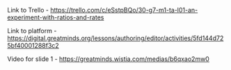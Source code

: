 Link to Trello - https://trello.com/c/eSstpBQo/30-g7-m1-ta-l01-an-experiment-with-ratios-and-rates

Link to platform - https://digital.greatminds.org/lessons/authoring/editor/activities/5fd144d725bf40001288f3c2

Video for slide 1 - https://greatminds.wistia.com/medias/b6qxao2mw0
